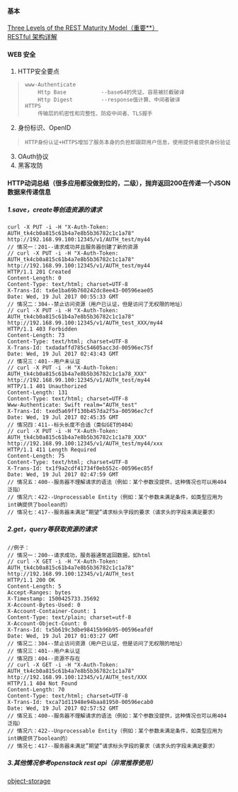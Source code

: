 #### 基本
[Three Levels of the REST Maturity Model（重要**）](https://www.infoq.com/news/2010/03/RESTLevels)  
[RESTful 架构详解](http://www.runoob.com/w3cnote/restful-architecture.html)  
#### WEB 安全  
 1. HTTP安全要点
>     www-Authenticate  
>         Http Base           --base64的凭证、容易被拦截破译
>         Http Digest         --response值计算、中间者破译
>     HTTPS
>         传输层的机密性和完整性、防疫中间者、TLS握手

 2. 身份标识、OpenID
>     HTTP身份认证+HTTPS增加了服务本身的负担即跟踪用户信息，使用提供者提供身份验证
 3. OAuth协议
 4. 黑客攻防
#### HTTP动词总结（很多应用都没做到位的，二级），抛弃返回200在传递一个JSON数据来传递信息

##### 1.save，create等创造资源的请求
    curl -X PUT -i -H "X-Auth-Token: AUTH_tk4cb0a815c61b4a7e8b5b36782c1c1a78" http://192.168.99.100:12345/v1/AUTH_test/my44
    // 情况一：201--请求成功并且服务器创建了新的资源
    // curl -X PUT -i -H "X-Auth-Token: AUTH_tk4cb0a815c61b4a7e8b5b36782c1c1a78" http://192.168.99.100:12345/v1/AUTH_test/my44
    HTTP/1.1 201 Created
    Content-Length: 0
    Content-Type: text/html; charset=UTF-8
    X-Trans-Id: tx6e1ba69b760242dc8ee43-00596eae05
    Date: Wed, 19 Jul 2017 00:55:33 GMT
    // 情况二：304--禁止访问资源（用户已认证，但是访问了无权限的地址）
    // curl -X PUT -i -H "X-Auth-Token: AUTH_tk4cb0a815c61b4a7e8b5b36782c1c1a78" http://192.168.99.100:12345/v1/AUTH_test_XXX/my44
    HTTP/1.1 403 Forbidden
    Content-Length: 73
    Content-Type: text/html; charset=UTF-8
    X-Trans-Id: txdadaffd785c54605acc3d-00596ec75f
    Date: Wed, 19 Jul 2017 02:43:43 GMT
    // 情况三：401--用户未认证
    // curl -X PUT -i -H "X-Auth-Token: AUTH_tk4cb0a815c61b4a7e8b5b36782c1c1a78_XXX" http://192.168.99.100:12345/v1/AUTH_test/my44
    HTTP/1.1 401 Unauthorized
    Content-Length: 131
    Content-Type: text/html; charset=UTF-8
    Www-Authenticate: Swift realm="AUTH_test"
    X-Trans-Id: txed5a69ff130b457da2f5a-00596ec7cf
    Date: Wed, 19 Jul 2017 02:45:35 GMT
    // 情况四：411--标头长度不合适（类似GET的404）
    // curl -X PUT -i -H "X-Auth-Token: AUTH_tk4cb0a815c61b4a7e8b5b36782c1c1a78_XXX" http://192.168.99.100:12345/v1/AUTH_test/my44/xxx
    HTTP/1.1 411 Length Required
    Content-Length: 75
    Content-Type: text/html; charset=UTF-8
    X-Trans-Id: tx1f9a2cdf41734f0eb552c-00596ec85f
    Date: Wed, 19 Jul 2017 02:47:59 GMT
    // 情况五：400--服务器不理解请求的语法（例如：某个参数没提供，这种情况也可以用404泛指）
    // 情况六：422--Unprocessable Entity（例如：某个参数未满足条件，如类型应用为int确提供了boolean的）
    // 情况七：417--服务器未满足”期望”请求标头字段的要求（请求头的字段未满足要求）
##### 2.get，query等获取资源的请求
    //例子：
    // 情况一：200--请求成功，服务器通常返回数据，如html
    // curl -X GET -i -H "X-Auth-Token: AUTH_tk4cb0a815c61b4a7e8b5b36782c1c1a78" http://192.168.99.100:12345/v1/AUTH_test
    HTTP/1.1 200 OK
    Content-Length: 5
    Accept-Ranges: bytes
    X-Timestamp: 1500425733.35692
    X-Account-Bytes-Used: 0
    X-Account-Container-Count: 1
    Content-Type: text/plain; charset=utf-8
    X-Account-Object-Count: 0
    X-Trans-Id: tx5b619c3dbe98415b96b95-00596eafdf
    Date: Wed, 19 Jul 2017 01:03:27 GMT
    // 情况二：304--禁止访问资源（用户已认证，但是访问了无权限的地址）
    // 情况三：401--用户未认证
    // 情况四：404--资源不存在
    // curl -X GET -i -H "X-Auth-Token: AUTH_tk4cb0a815c61b4a7e8b5b36782c1c1a78" http://192.168.99.100:12345/v1/AUTH_test/XXX
    HTTP/1.1 404 Not Found
    Content-Length: 70
    Content-Type: text/html; charset=UTF-8
    X-Trans-Id: txca71d11948e94baa81950-00596ecab0
    Date: Wed, 19 Jul 2017 02:57:52 GMT
    // 情况五：400--服务器不理解请求的语法（例如：某个参数没提供，这种情况也可以用404泛指）
    // 情况六：422--Unprocessable Entity（例如：某个参数未满足条件，如类型应用为int确提供了boolean的）
    // 情况七：417--服务器未满足”期望”请求标头字段的要求（请求头的字段未满足要求）
##### 3.其他情况参考openstack rest api（非常推荐使用）
[object-storage](https://developer.openstack.org/api-ref/object-storage/?expanded=delete-container-detail,show-account-details-and-list-containers-detail)  

